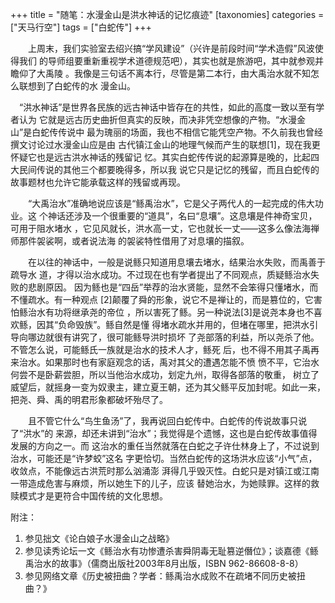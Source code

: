 +++
title = "随笔：水漫金山是洪水神话的记忆痕迹"
[taxonomies]
categories = ["天马行空"]
tags = ["白蛇传"]
+++
<!-- # 随笔：水漫金山是洪水神话的记忆痕迹 -->
<!--LINK: 2009-04-14 13:21:04 http://lymslive.blog.163.com/blog/static/84291752009314121427/ -->

<!-- 随笔：水漫金山是洪水神话的记忆痕迹 -->
<!-- 七阶子　2009-4-14 -->
　　上周末，我们实验室去绍兴搞“学风建设”（兴许是前段时间“学术造假”风波使得我们
的导师组要重新重视学术道德规范吧），其实也就是旅游吧，其中就参观并瞻仰了大禹陵
。我像是三句话不离本行，尽管是第二本行，由大禹治水就不知怎么联想到了白蛇传的水
漫金山。

　“洪水神话”是世界各民族的远古神话中皆存在的共性，如此的高度一致以至有学者认为
它就是远古历史曲折但真实的反映，而决非凭空想像的产物。“水漫金山”是白蛇传传说中
最为瑰丽的场面，我也不相信它能凭空产物。不久前我也曾经撰文讨论过水漫金山应是由
古代镇江金山的地理气候而产生的联想[1]，现在我更怀疑它也是远古洪水神话的残留记
忆。其实白蛇传传说的起源算是晚的，比起四大民间传说的其他三个都要晚得多，所以我
说它只是记忆的残留，而且白蛇传的故事题材也允许它能承载这样的残留或再现。
<!-- more -->

　　“大禹治水”准确地说应该是“鲧禹治水”，它是父子两代人的一起完成的伟大功业。这
个神话还涉及一个很重要的“道具”，名曰“息壤”。这息壤是件神奇宝贝，可用于阻水堵水
，它见风就长，洪水高一丈，它也就长一丈——这多么像法海禅师那件袈裟啊，或者说法海
的袈裟特性借用了对息壤的描叙。

　　在以往的神话中，一般是说鲧只知道用息壤去堵水，结果治水失败，而禹善于疏导水
道，才得以治水成功。不过现在也有学者提出了不同观点，质疑鲧治水失败的悲剧原因。
因为鲧也是“四岳”举荐的治水贤能，显然不会笨得只懂堵水，而不懂疏水。有一种观点
[2]颠覆了舜的形象，说它不是禅让的，而是篡位的，它害怕鲧治水有功将继承尧的帝位
，所以害死了鲧。另一种说法[3]是说尧本身也不喜欢鲧，因其“负命毁族”。鲧自然是懂
得堵水疏水并用的，但堵在哪里，把洪水引导向哪边就很有讲究了，很可能鲧导洪时损坏
了尧部落的利益，所以尧杀了他。不管怎么说，可能鲧氏一族就是治水的技术人才，鲧死
后，也不得不用其子禹再来治水。如果那时也有家庭观念的话，禹对其父的遭遇怎能不愤
愤不平，它治水何尝不是卧薪尝胆，所以当他治水成功，划定九州，取得各部落的敬重，
树立了威望后，就摇身一变为奴隶主，建立夏王朝，还为其父鲧平反加封呢。如此一来，
把尧、舜、禹的明君形象都破坏殆尽了。

　　且不管它什么“鸟生鱼汤”了，我再说回白蛇传中。白蛇传的传说故事只说了“洪水”的
来源，却还未讲到“治水”；我觉得是个遗憾，这也是白蛇传故事值得发展的方向之一。而
这治水的重任当然就落在白蛇之子许仕林身上了，不过说到治水，可能还是“许梦蛟”这名
字更恰切。当然白蛇传的这场洪水应该“小气”点，收敛点，不能像远古洪荒时那么汹涌澎
湃得几乎毁灭性。白蛇只是对镇江或江南一带造成危害与麻烦，所以她生下的儿子，应该
替她治水，为她赎罪。这样的救赎模式才是更符合中国传统的文化思想。


附注：

1. 参见拙文《论白娘子水漫金山之战略》
2. 参见读秀论坛一文《鲧治水有功惨遭杀害舜阴毒无耻篡逆僭位》；谈嘉德《鲧禹治水的故事》（儒商出版社2003年8月出版，ISBN 962-86608-8-8）
3. 参见网络文章《历史被扭曲？学者：鲧禹治水成败不在疏堵不同历史被扭曲？》
